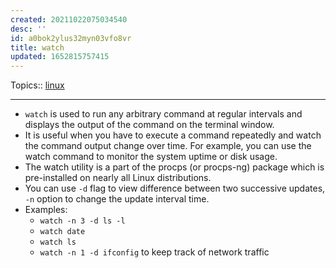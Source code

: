 ```yaml
---
created: 20211022075034540
desc: ''
id: a0bok2ylus32myn03vfo8vr
title: watch
updated: 1652815757415
---
```

   
Topics::  [linux](../topics/linux.md)   
   
   
---   
   
   
- `watch` is used to run any arbitrary command at regular intervals and displays the output of the command on the terminal window.   
- It is useful when you have to execute a command repeatedly and watch the command output change over time. For example, you can use the watch command to monitor the system uptime or disk usage.   
- The watch utility is a part of the procps (or procps-ng) package which is pre-installed on nearly all Linux distributions.   
- You can use `-d` flag to view difference between two successive updates, `-n` option to change the update interval time.   
- Examples:   
  - `watch -n 3 -d ls -l`   
  - `watch date`   
  - `watch ls`   
  - `watch -n 1 -d ifconfig` to keep track of network traffic